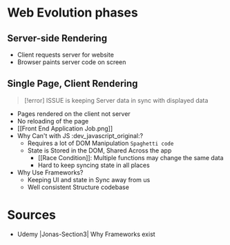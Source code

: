 # Web Evolution phases

## Server-side Rendering

- Client requests server for website
- Browser paints server code on screen

## Single Page, Client Rendering

> [!error] ISSUE
> is keeping Server data in sync with displayed data

- Pages rendered on the client not server
- No reloading of the page
- [[Front End Application Job.png]]
- Why Can't with JS :dev_javascript_original:?
    - Requires a lot of DOM Manipulation `Spaghetti code`
    - State is Stored in the DOM, Shared Across the app
        - [[Race Condition]]: Multiple functions may change the same data
        - Hard to keep syncing state in all places
- Why Use Frameworks?
    - Keeping UI and state in Sync away from us
    - Well consistent Structure codebase

# Sources

- Udemy |Jonas-Section3| Why Frameworks exist
